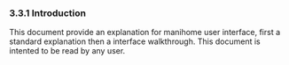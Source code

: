 ### 3.3.1 Introduction

This document provide an explanation for manihome user interface, first a standard explanation then a interface walkthrough. This document is intented to be read by any user.

